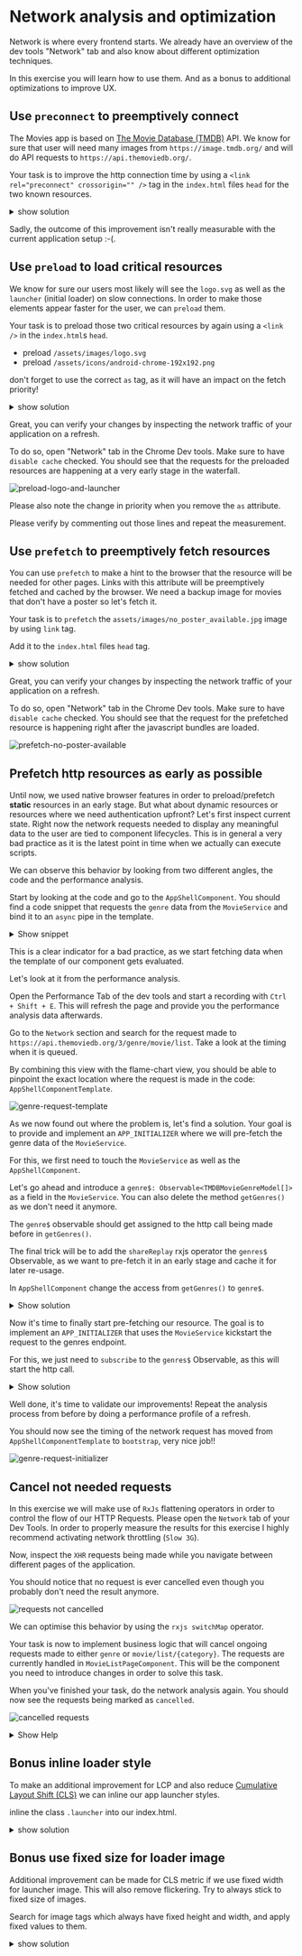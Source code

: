 # Network analysis and optimization

Network is where every frontend starts.
We already have an overview of the dev tools "Network" tab and also know about different optimization
techniques.

In this exercise you will learn how to use them. And as a bonus to additional optimizations to improve UX.

## Use `preconnect` to preemptively connect

The Movies app is based on [The Movie Database (TMDB)](https://www.themoviedb.org/) API.
We know for sure that user will need many images from `https://image.tmdb.org/` and will do API requests to
`https://api.themoviedb.org/`.

Your task is to improve the http connection time by using a `<link rel="preconnect" crossorigin="" />` tag in the `index.html`
files `head` for the two known resources.

<details>
    <summary>show solution</summary>

Go to `index.html` and extend `<head>` tag with following:

```html
<!--index.html-->

<link rel="preconnect" href="https://image.tmdb.org/" crossorigin="" />
<link rel="preconnect" href="https://api.themoviedb.org/" crossorigin="" />
```
</details>

Sadly, the outcome of this improvement isn't really measurable with the current application setup :-(.

## Use `preload` to load critical resources

We know for sure our users most likely will see the `logo.svg` as well as the `launcher` (initial loader) on slow connections.
In order to make those elements appear faster for the user, we can `preload` them.

Your task is to preload those two critical resources by again using a `<link />` in the `index.html`s `head`.

* preload `/assets/images/logo.svg`
* preload `/assets/icons/android-chrome-192x192.png`

don't forget to use the correct `as` tag, as it will have an impact on the fetch priority!

<details>
    <summary>show solution</summary>

Go to `index.html` and extend the `<head>` tag with following:

```html
<!--index.html-->

<link rel="preload" as="image" href="/assets/images/logo.svg" />
<link rel="preload" as="image" href="/assets/icons/android-chrome-192x192.png" />
```
</details>

Great, you can verify your changes by inspecting the network traffic of your application on a refresh.

To do so, open "Network" tab in the Chrome Dev tools. Make sure to have `disable cache` checked.
You should see that the requests for the preloaded resources are happening at a very early stage in the waterfall.

![preload-logo-and-launcher](images/network/preload-logo-and-launcher.png)

Please also note the change in priority when you remove the `as` attribute.

Please verify by commenting out those lines and repeat the measurement.

## Use `prefetch` to preemptively fetch resources

You can use `prefetch` to make a hint to the browser that the resource will be needed for other pages.
Links with this attribute will be preemptively fetched and cached by the browser.
We need a backup image for movies that don't have a poster so let's fetch it.

Your task is to `prefetch` the `assets/images/no_poster_available.jpg` image by
using `link` tag.

Add it to the `index.html` files `head` tag.

<details>
    <summary>show solution</summary>

Go to `index.html` and extend `<head>` tag with following:

```html
<!-- index.html -->

<link rel="prefetch" href="assets/images/no_poster_available.jpg" />
```

</details>

Great, you can verify your changes by inspecting the network traffic of your application on a refresh.

To do so, open "Network" tab in the Chrome Dev tools. Make sure to have `disable cache` checked.
You should see that the request for the prefetched resource is happening right after the javascript bundles are loaded.

![prefetch-no-poster-available](images/network/prefetch-no-poster-available.png)

## Prefetch http resources as early as possible

Until now, we used native browser features in order to preload/prefetch **static** resources in an early stage.
But what about dynamic resources or resources where we need authentication upfront?
Let's first inspect current state.
Right now the network requests needed to display any meaningful data to the user are tied to component lifecycles. 
This is in general a very bad practice as it is the latest point in time when we actually can execute scripts.

We can observe this behavior by looking from two different angles, the code and the performance analysis.

Start by looking at the code and go to the `AppShellComponent`. You should find a code snippet that requests the `genre` data from the 
`MovieService` and bind it to an `async` pipe in the template.

<details>
  <summary>Show snippet</summary>

```ts
// app-shell.component.ts

readonly genres$ = this.movieService.getGenres();
```

```html
<!--app-shell.component.html-->

<a
  [attr.data-uf]="'menu-gen-'+genre.id"
  *ngFor="let genre of genres$ | async;"
  class="navigation--link"
  [routerLink]="['/list', 'genre', genre.id]"
  routerLinkActive="active"
>

```
</details>

This is a clear indicator for a bad practice, as we start fetching data when the template of
our component gets evaluated.

Let's look at it from the performance analysis.

Open the Performance Tab of the dev tools and start a recording with `Ctrl + Shift + E`.
This will refresh the page and provide you the performance analysis data afterwards.

Go to the `Network` section and search for the request made to
`https://api.themoviedb.org/3/genre/movie/list`. Take a look at the timing when it is queued.

By combining this view with the flame-chart view, you should be able to pinpoint the exact 
location where the request is made in the code: `AppShellComponentTemplate`.

![genre-request-template](images/network/genre-request-template.png)

As we now found out where the problem is, let's find a solution.
Your goal is to provide and implement an `APP_INITIALIZER` where we 
will pre-fetch the genre data of the `MovieService`.

For this, we first need to touch the `MovieService` as well as the `AppShellComponent`.

Let's go ahead and introduce a `genre$: Observable<TMDBMovieGenreModel[]>`
as a field in the `MovieService`.
You can also delete the method `getGenres()` as we don't need it anymore.

The `genre$` observable should get assigned to the http call being made before
in `getGenres()`.

The final trick will be to add the `shareReplay` rxjs operator the `genres$` Observable,
as we want to pre-fetch it in an early stage and cache it for later re-usage.

In `AppShellComponent` change the access from `getGenres()` to `genre$`.

<details>
  <summary>Show solution</summary>

```ts
// movie-service.ts

readonly genres$ = this.httpClient
  .get<{ genres: TMDBMovieGenreModel[] }>(
    `${environment.tmdbBaseUrl}/3/genre/movie/list`
  )
  .pipe(
    map(({ genres }) => genres),
    shareReplay({ bufferSize: 1, refCount: true })
  );
```

```ts
// app-shell.component.ts

readonly genres$ = this.movieService.genres$;

```

</details>

Now it's time to finally start pre-fetching our resource.
The goal is to implement an `APP_INITIALIZER` that uses the `MovieService`
kickstart the request to the genres endpoint.

For this, we just need to `subscribe` to the `genres$` Observable, as this will
start the http call.

<details>
  <summary>Show solution</summary>

```ts
// app.module.ts

@NgModule({
  /*other stuff*/
  providers: [
    /*other stuff*/,
    {
      provide: APP_INITIALIZER,
      useFactory: () => {
        const movieService = inject(MovieService);
        return () => {
          // start the http call
          movieService.genres$.subscribe();
        };
      },
      multi: true,
    },
  ]
})
export class AppModule {}
```

</details>


Well done, it's time to validate our improvements!
Repeat the analysis process from before by doing a performance profile of a refresh.

You should now see the timing of the network request has moved from `AppShellComponentTemplate` to
`bootstrap`, very nice job!!

![genre-request-initializer](images/network/genre-request-initializer.png)

## Cancel not needed requests

In this exercise we will make use of `RxJs` flattening operators in order to control the flow of our HTTP Requests.
Please open the `Network` tab of your Dev Tools. In order to properly measure the results for this exercise I highly recommend
activating network throttling (`Slow 3G`).

Now, inspect the `XHR` requests being made while you navigate between different pages of the application.

You should notice that no request is ever cancelled even though you probably don't need the result anymore.

![requests not cancelled](images/network/requests-not-cancelled.png)

We can optimise this behavior by using the `rxjs switchMap` operator.

Your task is now to implement business logic that will cancel ongoing requests made to either `genre` or `movie/list/{category}`.
The requests are currently handled in `MovieListPageComponent`. This will be the component you need to introduce changes in order to solve this task.

When you've finished your task, do the network analysis again. You should now see the requests being marked as `cancelled`. 

![cancelled requests](images/network/cancelled-requests.png)

<details>
  <summary>Show Help</summary>

Introduce a `switchMap` which will automatically unsubscribe the ongoing request when params are changing.

```ts
// movie-list-page.component.ts

this.activatedRoute.params
  .pipe(
    switchMap((params) => {
      if (params['category']) {
        return this.movieService
          .getMovieList(params['category'])
          .pipe(map(({ results }) => results));
      } else {
        return this.movieService.getMoviesByGenre(params['id']);
      }
    })
  )
  .subscribe((movies) => (this.movies = movies));
```

</details>

## Bonus inline loader style

To make an additional improvement for LCP and also reduce [Cumulative Layout Shift (CLS)](https://web.dev/i18n/en/cls/) we can inline our app launcher styles.

inline the class `.launcher` into our index.html.

<details>
    <summary>show solution</summary>

Go to `styles.scss` and remove `.launcher` styles:

```scss
/** Exercise 1: Remove .launcher styles **/

.launcher {
  display: flex;
  flex-direction: column;
  justify-content: center;
  align-items: center;
  height: 100%;
}
```

Go to `index.html` and extend `<head>` tag with following:

```html
<!-- Exercise 1: Use inline styles here -->

<style>
  .launcher {
    display: flex;
    flex-direction: column;
    justify-content: center;
    align-items: center;
    height: 100%;
  }
</style>
```

</details>

## Bonus use fixed size for loader image

Additional improvement can be made for CLS metric if we use fixed width for launcher image.
This will also remove flickering. Try to always stick to fixed size of images.

Search for image tags which always have fixed height and width, and apply fixed values to them.

<details>
    <summary>show solution</summary>

Go to `index.original.html` and add `width` and `height` attributes to launcher image:

```html
<!-- Exercise 1: Use fixed image size -->

<img
  width="192"
  height="192"
  src="assets/icons/android-chrome-192x192.png"
  alt="logo"
/>
```

</details>
